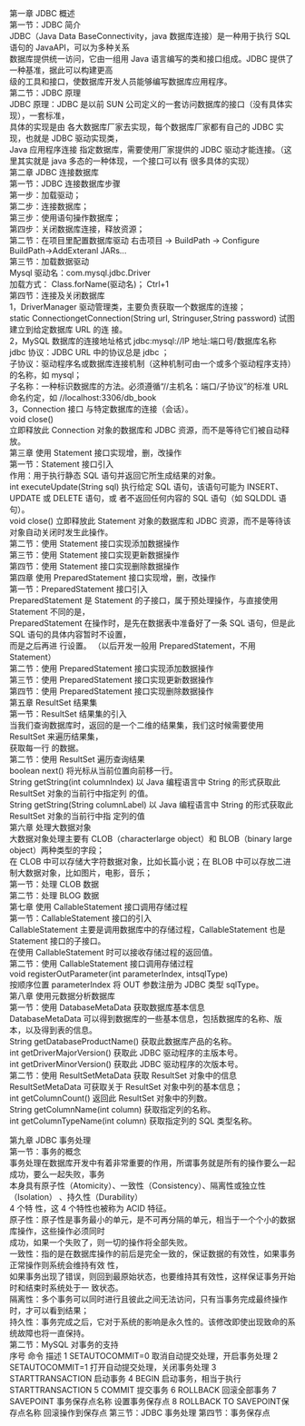 第一章 JDBC 概述  
	第一节：JDBC 简介  
		JDBC（Java Data BaseConnectivity，java 数据库连接）是一种用于执行 SQL 语句的 JavaAPI，可以为多种关系  
		数据库提供统一访问，它由一组用 Java 语言编写的类和接口组成。JDBC 提供了一种基准，据此可以构建更高   
		级的工具和接口，使数据库开发人员能够编写数据库应用程序。  
	第二节：JDBC 原理  
		JDBC 原理：JDBC 是以前 SUN 公司定义的一套访问数据库的接口（没有具体实现），一套标准，  
		具体的实现是由 各大数据库厂家去实现，每个数据库厂家都有自己的 JDBC 实现，也就是 JDBC 驱动实现类，  
		Java 应用程序连接 指定数据库，需要使用厂家提供的 JDBC 驱动才能连接。（这里其实就是 java 多态的一种体现，一个接口可以有 很多具体的实现）  
第二章 JDBC 连接数据库  
	第一节：JDBC 连接数据库步骤  
		第一步：加载驱动；  
		第二步：连接数据库；   
		第三步：使用语句操作数据库；   
		第四步：关闭数据库连接，释放资源；  
	第二节：在项目里配置数据库驱动
		右击项目 -> BuildPath -> Configure BuildPath->AddExteranl JARs...  
	第三节：加载数据驱动  
		Mysql 驱动名：com.mysql.jdbc.Driver   
		加载方式： Class.forName(驱动名)； Ctrl+1  
	第四节：连接及关闭数据库  
		1，DriverManager 驱动管理类，主要负责获取一个数据库的连接；   
    	    	  static ConnectiongetConnection(String url, Stringuser,String password) 试图建立到给定数据库 URL 的连 接。  
		2，MySQL 数据库的连接地址格式 jdbc:mysql://IP 地址:端口号/数据库名称   
		  jdbc 协议：JDBC URL 中的协议总是 jdbc ；   
		子协议：驱动程序名或数据库连接机制（这种机制可由一个或多个驱动程序支持）的名称，如 mysql；   
		子名称：一种标识数据库的方法。必须遵循“//主机名：端口/子协议”的标准 URL 命名约定，如 //localhost:3306/db_book  
		3，Connection 接口 与特定数据库的连接（会话）。  
     		void close()   
         		立即释放此 Connection 对象的数据库和 JDBC 资源，而不是等待它们被自动释放。  
第三章 使用 Statement 接口实现增，删，改操作  
	第一节：Statement 接口引入  
		作用：用于执行静态 SQL 语句并返回它所生成结果的对象。  
		int  executeUpdate(String sql) 执行给定 SQL 语句，该语句可能为 INSERT、UPDATE 或 DELETE 语句，或 者不返回任何内容的 SQL 语句（如 SQLDDL 语句）。   
		void  close() 立即释放此 Statement 对象的数据库和 JDBC 资源，而不是等待该对象自动关闭时发生此操作。  
	第二节：使用 Statement 接口实现添加数据操作   
	第三节：使用 Statement 接口实现更新数据操作   
	第四节：使用 Statement 接口实现删除数据操作  
第四章 使用 PreparedStatement 接口实现增，删，改操作  
	第一节：PreparedStatement 接口引入  
		PreparedStatement 是 Statement 的子接口，属于预处理操作，与直接使用 Statement 不同的是，  
		PreparedStatement 在操作时，是先在数据表中准备好了一条 SQL 语句，但是此 SQL 语句的具体内容暂时不设置，  
		而是之后再进 行设置。 （以后开发一般用 PreparedStatement，不用 Statement）  
	第二节：使用 PreparedStatement 接口实现添加数据操作   
	第三节：使用 PreparedStatement 接口实现更新数据操作   
	第四节：使用 PreparedStatement 接口实现删除数据操作  
第五章 ResultSet 结果集  
	第一节：ResultSet 结果集的引入  
		当我们查询数据库时，返回的是一个二维的结果集，我们这时候需要使用 ResultSet 来遍历结果集，  
		获取每一行 的数据。  
	第二节：使用 ResultSet 遍历查询结果  
		boolean next() 将光标从当前位置向前移一行。   
		String   getString(int columnIndex) 以 Java 编程语言中 String 的形式获取此 ResultSet 对象的当前行中指定列 的值。  
 		String   getString(String columnLabel) 以 Java 编程语言中 String 的形式获取此 ResultSet 对象的当前行中指 定列的值  
第六章 处理大数据对象  
	大数据对象处理主要有 CLOB（characterlarge object）和 BLOB（binary large object）两种类型的字段；  
	在 CLOB 中可以存储大字符数据对象，比如长篇小说；在 BLOB 中可以存放二进制大数据对象，比如图片，电影，音乐；  
	第一节：处理 CLOB 数据  
	第二节：处理 BLOG 数据   
	第七章 使用 CallableStatement 接口调用存储过程  
	第一节：CallableStatement 接口的引入  
		CallableStatement 主要是调用数据库中的存储过程，CallableStatement 也是 Statement 接口的子接口。  
		在使用 CallableStatement 时可以接收存储过程的返回值。  
	第二节：使用 CallableStatement 接口调用存储过程   		   
		void  registerOutParameter(int parameterIndex, intsqlType)  
 		按顺序位置 parameterIndex 将 OUT 参数注册为 JDBC 类型 sqlType。   
第八章 使用元数据分析数据库   
	第一节：使用 DatabaseMetaData 获取数据库基本信息  
		DatabaseMetaData   可以得到数据库的一些基本信息，包括数据库的名称、版本，以及得到表的信息。   
		String getDatabaseProductName()   获取此数据库产品的名称。  
		int getDriverMajorVersion()   获取此 JDBC 驱动程序的主版本号。   
		int getDriverMinorVersion()   获取此 JDBC 驱动程序的次版本号。  
	第二节：使用 ResultSetMetaData   获取 ResultSet 对象中的信息  
		ResultSetMetaData   可获取关于 ResultSet 对象中列的基本信息；   
		int  getColumnCount()   返回此 ResultSet 对象中的列数。   
		String  getColumnName(int column)   获取指定列的名称。  
 		int  getColumnTypeName(int column)   获取指定列的 SQL 类型名称。  

第九章 JDBC 事务处理  
	第一节：事务的概念   
		事务处理在数据库开发中有着非常重要的作用，所谓事务就是所有的操作要么一起成功，要么一起失败，事务   
		本身具有原子性（Atomicity）、一致性（Consistency）、隔离性或独立性（Isolation） 、持久性（Durability）  
		4 个特 性，这 4 个特性也被称为 ACID 特征。    
		原子性：原子性是事务最小的单元，是不可再分隔的单元，相当于一个个小的数据库操作，这些操作必须同时   
		成功，如果一个失败了，则一切的操作将全部失败。   
		一致性：指的是在数据库操作的前后是完全一致的，保证数据的有效性，如果事务正常操作则系统会维持有效 性，  
		如果事务出现了错误，则回到最原始状态，也要维持其有效性，这样保证事务开始时和结束时系统处于一 致状态。   
		隔离性：多个事务可以同时进行且彼此之间无法访问，只有当事务完成最终操作时，才可以看到结果；  
 		持久性：事务完成之后，它对于系统的影响是永久性的。该修改即使出现致命的系统故障也将一直保持。  
	第二节：MySQL 对事务的支持  
		序号	       命令 					                      描述
		 1	   SETAUTOCOMMIT=0 		                取消自动提交处理，开启事务处理 
		 2 	  SETAUTOCOMMIT=1 	  	              打开自动提交处理，关闭事务处理 
		 3 	  STARTTRANSACTION 		                启动事务 
		 4 	  BEGIN 			      	                启动事务，相当于执行 STARTTRANSACTION 
		 5 	  COMMIT 				                      提交事务 
		 6 	  ROLLBACK 			                      回滚全部事务
		 7 	  SAVEPOINT 事务保存点名称		          设置事务保存点
		 8    ROLLBACK TO SAVEPOINT保存点名称	    回滚操作到保存点
	第三节：JDBC 事务处理
	第四节：事务保存点
